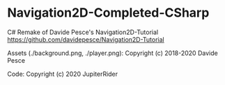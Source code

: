 # Navigation2D-Completed-CSharp
C# Remake of Davide Pesce's Navigation2D-Tutorial https://github.com/davidepesce/Navigation2D-Tutorial

Assets (./background.png, ./player.png): Copyright (c) 2018-2020 Davide Pesce

Code: Copyright (c) 2020 JupiterRider

